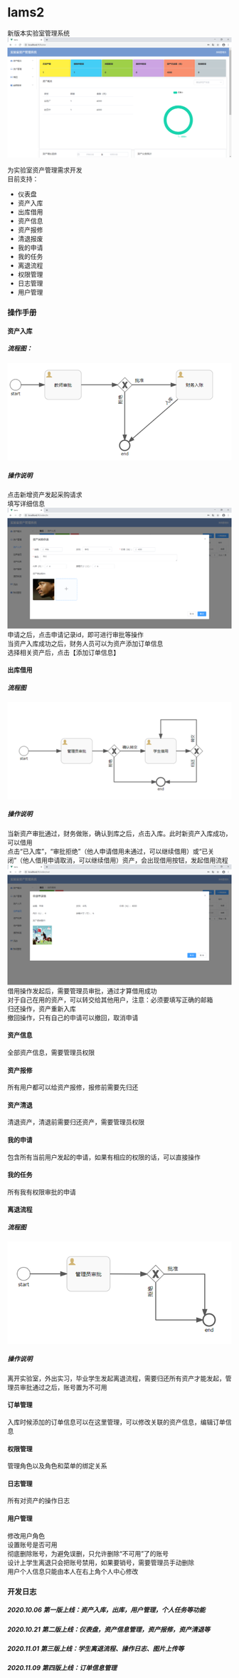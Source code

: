 # lams2
新版本实验室管理系统   
![系统展示](https://raw.githubusercontent.com/huhongjian/images/main/img/20201101232530.png)

为实验室资产管理需求开发  
目前支持：  
- 仪表盘
- 资产入库
- 出库借用
- 资产信息
- 资产报修
- 清退报废
- 我的申请
- 我的任务
- 离退流程
- 权限管理
- 日志管理
- 用户管理

### 操作手册
#### 资产入库
##### 流程图：  
![资产入库](https://raw.githubusercontent.com/huhongjian/images/main/img/Snipaste_2020-10-08_20-06-17.jpg)
##### 操作说明
点击新增资产发起采购请求  
填写详细信息  
![新资产采购申请](https://raw.githubusercontent.com/huhongjian/images/main/img/20201101232937.png)  
申请之后，点击申请记录id，即可进行审批等操作   
当资产入库成功之后，财务人员可以为资产添加订单信息  
选择相关资产后，点击【添加订单信息】  
#### 出库借用
##### 流程图  
![资产出库](https://raw.githubusercontent.com/huhongjian/images/main/img/20201008204610.png)  
##### 操作说明
当新资产审批通过，财务做账，确认到库之后，点击入库。此时新资产入库成功，可以借用  
点击“已入库”，“审批拒绝”（他人申请借用未通过，可以继续借用）或“已关闭”（他人借用申请取消，可以继续借用）资产，会出现借用按钮，发起借用流程  
![资产借用](https://raw.githubusercontent.com/huhongjian/images/main/img/20201101233609.png)  
借用操作发起后，需要管理员审批，通过才算借用成功  
对于自己在用的资产，可以转交给其他用户，注意：必须要填写正确的邮箱  
归还操作，资产重新入库  
撤回操作，只有自己的申请可以撤回，取消申请  
#### 资产信息
全部资产信息，需要管理员权限
#### 资产报修
所有用户都可以给资产报修，报修前需要先归还
#### 资产清退
清退资产，清退前需要归还资产，需要管理员权限
#### 我的申请
包含所有当前用户发起的申请，如果有相应的权限的话，可以直接操作
#### 我的任务
所有我有权限审批的申请
#### 离退流程
##### 流程图
![学生离退](https://raw.githubusercontent.com/huhongjian/images/main/img/20201101234604.png)  
##### 操作说明
离开实验室，外出实习，毕业学生发起离退流程，需要归还所有资产才能发起，管理员审批通过之后，账号置为不可用
#### 订单管理
入库时候添加的订单信息可以在这里管理，可以修改关联的资产信息，编辑订单信息
#### 权限管理
管理角色以及角色和菜单的绑定关系
#### 日志管理
所有对资产的操作日志
#### 用户管理
修改用户角色  
设置账号是否可用  
彻底删除账号，为避免误删，只允许删除“不可用”了的账号    
设计上学生离退只会把账号禁用，如果要销号，需要管理员手动删除  
用户个人信息只能由本人在右上角个人中心修改  
### 开发日志
##### 2020.10.06 第一版上线：资产入库，出库，用户管理，个人任务等功能
##### 2020.10.21 第二版上线：仪表盘，资产信息管理，资产报修，资产清退等
##### 2020.11.01 第三版上线：学生离退流程、操作日志、图片上传等
##### 2020.11.09 第四版上线：订单信息管理
